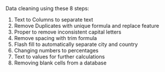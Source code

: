 Data cleaning using these 8 steps:
1. Text to Columns to separate text
2. Remove Duplicates with unique formula and replace feature
3. Proper to remove inconsistent capital letters
4. Remove spacing with trim formula
5. Flash fill to automatically separate city and country
6. Changing numbers to percentages
7. Text to values for further calculations
8. Removing blank cells from a database
